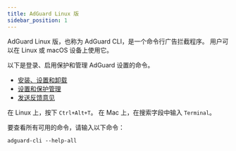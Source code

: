 ```yaml
---
title: AdGuard Linux 版
sidebar_position: 1
---
```


AdGuard Linux 版，也称为 AdGuard CLI，是一个命令行广告拦截程序。 用户可以在 Linux 或 macOS 设备上使用它。

以下是登录、启用保护和管理 AdGuard 设置的命令。

- [安装、设置和卸载](/adguard-for-linux/installation)
- [设置和保护管理](/adguard-for-linux/settings)
- [发送反馈意见](/adguard-for-linux/feedback)

在 Linux 上，按下 `Ctrl+Alt+T`。 在 Mac 上，在搜索字段中输入 `Terminal`。

要查看所有可用的命令，请输入以下命令：

```
adguard-cli --help-all
```
